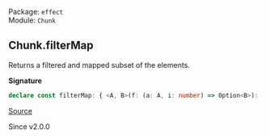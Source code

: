 Package: `effect`<br />
Module: `Chunk`<br />

## Chunk.filterMap

Returns a filtered and mapped subset of the elements.

**Signature**

```ts
declare const filterMap: { <A, B>(f: (a: A, i: number) => Option<B>): (self: Chunk<A>) => Chunk<B>; <A, B>(self: Chunk<A>, f: (a: A, i: number) => Option<B>): Chunk<B>; }
```

[Source](https://github.com/Effect-TS/effect/tree/main/packages/effect/src/Chunk.ts#L678)

Since v2.0.0